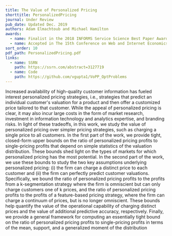```yaml
---
title: The Value of Personalized Pricing
shorttitle: PersonalizedPricing
journal: Under Review
pub_date: Updated Dec. 2019
authors: Adam Elmachtoub and Michael Hamilton
awards:
  - name: Finalist in the 2018 INFORMS Service Science Best Paper Award
  - name: Accepted in The 15th Conference on Web and Internet Economics (WINE), 2019
sort_order: 10
pdf_path: PersonalizedPricing.pdf
links:
  - name: SSRN
    path: https://ssrn.com/abstract=3127719
  - name: Code
    path: https://github.com/vgupta1/VoPP_OptProblems
---
```

Increased availability of high-quality customer information has fueled interest personalized pricing strategies, i.e., strategies that predict an individual customer's valuation for a product and then offer a customized price tailored to that customer. While the appeal of personalized pricing is clear, it may also incur large costs in the form of market research, investment in information technology and analytics expertise, and branding risks. In light of these tradeoffs, in this work, we study the value of personalized pricing over simpler pricing strategies, such as charging a single price to all customers. In the first part of the work, we provide tight, closed-form upper bounds on the ratio of personalized pricing profits to single-pricing profits that depend on simple statistics of the valuation distribution. These bounds shed light on the types of markets for which personalized pricing has the most potential. In the second part of the work, we use these bounds to study the two key assumptions underlying personalized pricing: (i) the firm can charge a distinct price to each customer and (ii) the firm can perfectly predict customer valuations. Specifically, we bound the ratio of personalized pricing profits to the profits from a k-segmentation strategy where the firm is omniscient but can only charge customers one of k prices, and the ratio of personalized pricing profits to the profits of a feature-based pricing strategy, where the firm can charge a continuum of prices, but is no longer omniscient. These bounds help quantify the value of the operational capability of charging distinct prices and the value of additional predictive accuracy, respectively. Finally, we provide a general framework for computing an essentially tight bound on the ratio of personalized pricing profits to single-pricing profits in terms of the mean, support, and a generalized moment of the distribution